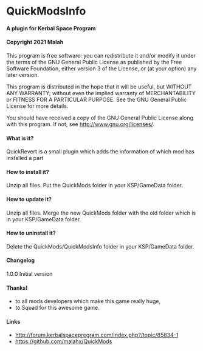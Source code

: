 ﻿# QuickModsInfo
#### A plugin for Kerbal Space Program
#### Copyright 2021 Malah

This program is free software: you can redistribute it and/or modify
it under the terms of the GNU General Public License as published by
the Free Software Foundation, either version 3 of the License, or
(at your option) any later version.

This program is distributed in the hope that it will be useful,
but WITHOUT ANY WARRANTY; without even the implied warranty of
MERCHANTABILITY or FITNESS FOR A PARTICULAR PURPOSE.  See the
GNU General Public License for more details.

You should have received a copy of the GNU General Public License
along with this program.  If not, see <http://www.gnu.org/licenses/>. 


#### What is it?

QuickRevert is a small plugin which adds the information of which mod has installed a part

#### How to install it?

Unzip all files. Put the QuickMods folder in your KSP/GameData folder.

#### How to update it?

Unzip all files. Merge the new QuickMods folder with the old folder which is in your KSP/GameData folder.

#### How to uninstall it?

Delete the QuickMods/QuickModsInfo folder in your KSP/GameData folder.

#### Changelog
1.0.0
	Initial version

#### Thanks!

* to all mods developers which make this game really huge,
* to Squad for this awesome game.

#### Links

* http://forum.kerbalspaceprogram.com/index.php?/topic/85834-1
* https://github.com/malahx/QuickMods
